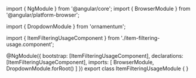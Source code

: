 import { NgModule } from '@angular/core';
import { BrowserModule } from '@angular/platform-browser';
  
import { DropdownModule } from 'ornamentum';
  
import { ItemFilteringUsageComponent } from './item-filtering-usage.component';

@NgModule({
 bootstrap: [ItemFilteringUsageComponent],
 declarations: [ItemFilteringUsageComponent],
 imports: [
    BrowserModule, 
    DropdownModule.forRoot()
  ]
})
export class ItemFilteringUsageModule {
}
